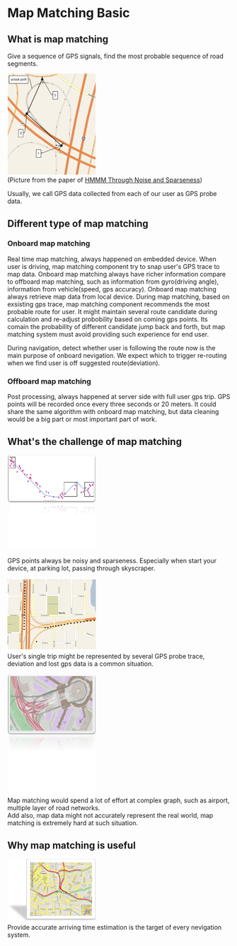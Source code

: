 
# Map Matching Basic

## What is map matching
Give a sequence of GPS signals, find the most probable sequence of road segments.

<img src="../resource/pictures/mm_what_is_mm.png" alt="mm_what_is_mm" width="200"/><br/>
(Picture from the paper of [HMMM Through Noise and Sparseness](https://www.microsoft.com/en-us/research/publication/hidden-markov-map-matching-noise-sparseness/))

Usually, we call GPS data collected from each of our user as GPS probe data.

## Different type of map matching

### Onboard map matching
Real time map matching, always happened on embedded device.  When user is driving, map matching component try to snap user's GPS trace to map data.  Onboard map matching always have richer information compare to offboard map matching, such as information from gyro(driving angle), information from vehicle(speed, gps accuracy).
Onboard map matching always retrieve map data from local device.  During map matching, based on exsisting gps trace, map matching component recommends the most probable route for user.  It might maintain several route candidate during calculation and re-adjust probobility based on coming gps points.  Its comain the probability of different candidate jump back and forth, but map matching system must avoid providing such experience for end user.

During navigation, detect whether user is following the route now is the main purpose of onboard nevigation.  We expect which to trigger re-routing when we find user is off suggested route(deviation).

### Offboard map matching
Post processing, always happened at server side with full user gps trip.  GPS points will be recorded once every three seconds or 20 meters.
It could share the same algorithm with onboard map matching, but data cleaning would be a big part or most important part of work.


## What's the challenge of map matching

<img src="../resource/pictures/mm_noise_example.png" alt="mm_noise_example" width="200"/><br/>

GPS points always be noisy and sparseness.  Especially when start your device, at parking lot, passing through skyscraper.  

<img src="../resource/pictures/mm_missing_gps.png" alt="mm_missing_gps" width="200"/><br/>
User's single trip might be represented by several GPS probe trace, deviation and lost gps data is a common situation.

<img src="../resource/pictures/mm_sfo_airport.png" alt="mm_sfo_airport" width="200"/><br/>
Map matching would spend a lot of effort at complex graph, such as airport, multiple layer of road networks.  
Add also, map data might not accurately represent the real world, map matching is extremely hard at such situation.

## Why map matching is useful

<img src="../resource/pictures/mm_historical_data_eta.png" alt="mm_historical_data_eta" width="200"/><br/>
Provide accurate arriving time estimation is the target of every nevigation system.






